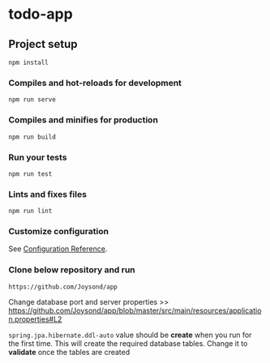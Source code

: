 # todo-app

## Project setup
```
npm install
```

### Compiles and hot-reloads for development
```
npm run serve
```

### Compiles and minifies for production
```
npm run build
```

### Run your tests
```
npm run test
```

### Lints and fixes files
```
npm run lint
```

### Customize configuration
See [Configuration Reference](https://cli.vuejs.org/config/).

### Clone below repository and run
```
https://github.com/Joysond/app
```
Change database port and server properties >> https://github.com/Joysond/app/blob/master/src/main/resources/application.properties#L2

```spring.jpa.hibernate.ddl-auto``` value should be <b>create</b> when you run for the first time. This will create the required database tables. Change it to <b>validate</b> once the tables are created
